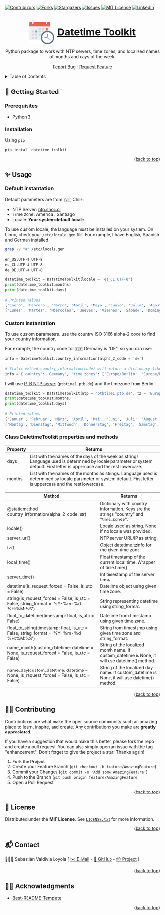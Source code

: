 <div id="top"></div>
<!--
*** Thanks for checking out the Best-README-Template. If you have a suggestion
*** that would make this better, please fork the repo and create a pull request
*** or simply open an issue with the tag "enhancement".
*** Don't forget to give the project a star!
*** Thanks again! Now go create something AMAZING! :D
-->

<!-- PROJECT SHIELDS -->
<!--
*** I'm using markdown "reference style" links for readability.
*** Reference links are enclosed in brackets [ ] instead of parentheses ( ).
*** See the bottom of this document for the declaration of the reference variables
*** for contributors-url, forks-url, etc. This is an optional, concise syntax you may use.
*** https://www.markdownguide.org/basic-syntax/#reference-style-links
-->
[![Contributors][contributors-shield]][contributors-url]
[![Forks][forks-shield]][forks-url]
[![Stargazers][stars-shield]][stars-url]
[![Issues][issues-shield]][issues-url]
[![MIT License][license-shield]][license-url]
[![LinkedIn][linkedin-shield]][linkedin-url]

<!-- PROJECT LOGO -->
<br />
<div style="text-align: center;">
    <a style="display: flex; justify-content: center; align-items: center;" href="https://github.com/svaldivia12/datetime_toolkit">
        <img style="margin-right: 0.7rem;" src="images/logo.png" alt="Logo" width="80" height="80">
        <span style="font-size: 2rem; font-weight: 700;">Datetime Toolkit</span>
    </a>
    <p align="center">
        Python package to work with NTP servers, time zones, and localized names of months and days of the week.
        <br /><br />
        <a href="https://github.com/svaldivia12/datetime_toolkit/issues">Report Bug</a>
        ·
        <a href="https://github.com/svaldivia12/datetime_toolkit/issues">Request Feature</a>
    </p>
</div>

<!-- TABLE OF CONTENTS -->
<details>
  <summary>Table of Contents</summary>
  <ol>
    <li>
      <a href="#🏁-getting-started">🏁 Getting Started</a>
      <ul>
        <li><a href="#prerequisites">Prerequisites</a></li>
        <li><a href="#installation">Installation</a></li>
      </ul>
    </li>
    <li><a href="#✨-usage">✨ Usage</a></li>
        <ul>
            <li><a href="#default-instantation">Default instantation</a></li>
            <li><a href="#custom-instantation">Custom instantation</a></li>
            <li><a href="#class-datetimeToolkit-properties-and-methods">Class DatetimeToolkit properties and methods</a></li>
        </ul>
    <li><a href="#🤝🏼-contributing">🤝🏼 Contributing</a></li>
    <li><a href="#📜️️-license">📜️️ License</a></li>
    <li><a href="#📬-contact">📬 Contact</a></li>
    <li><a href="#🙏🏼-acknowledgments">🙏🏼 Acknowledgments</a></li>
  </ol>
</details>

<!-- GETTING STARTED -->
## 🏁 Getting Started
### Prerequisites
- Python 3

### Installation
Using `pip`
```sh
pip install datetime_toolkit
```

<p align="right">(<a href="#top">back to top</a>)</p>

<!-- USAGE EXAMPLES -->
## ✨ Usage
### Default instantation
Default parameters are from 🇨🇱 Chile:
- NTP Server: [ntp.shoa.cl](https://shoabucket.s3.amazonaws.com/horaoficial.cl/procedimiento/procedimiento_ntp.pdf)
- Time zone: America / Santiago
- Locale: **Your system default locale**

To use custom locale, the language must be installed on your system. On Linux, check your `/etc/locale.gen` file.
For example, I have English, Spanish and German installed.
```sh
grep -v "#" /etc/locale.gen

en_US.UTF-8 UTF-8
es_CL.UTF-8 UTF-8
de_DE.UTF-8 UTF-8
```
```python
datetime_toolkit = DatetimeToolkit(locale = 'es_CL.UTF-8')
print(datetime_toolkit.months)
print(datetime_toolkit.days)

# Printed values
['Enero', 'Febrero', 'Marzo', 'Abril', 'Mayo', 'Junio', 'Julio', 'Agosto', 'Septiembre', 'Octubre', 'Noviembre', 'Diciembre']
['Lunes', 'Martes', 'Miércoles', 'Jueves', 'Viernes', 'Sábado', 'Domingo']
```

### Custom instantation
To use custom parameters, use the country [ISO 3166 alpha-2 code](https://en.wikipedia.org/wiki/List_of_ISO_3166_country_codes) to find your country information.

For example, the country code for 🇩🇪 Germany is "DE", so you can use:

```python
info = DatetimeToolkit.country_information(alpha_2_code = 'de')

# Static method country_information(code) will return a dictionary like this
info = {'country': 'Germany', 'time_zones': ['Europe/Berlin', 'Europe/Busingen']}
```
I will use [PTB NTP server](https://www.ptb.de/cms/ptb/fachabteilungen/abtq/gruppe-q4/ref-q42/zeitsynchronisation-von-rechnern-mit-hilfe-des-network-time-protocol-ntp.html) (`ptbtime1.ptb.de`) and the timezone from Berlin.
```python
datetime_toolkit = DatetimeToolkit(ntp = 'ptbtime1.ptb.de', tz = 'Europe/Berlin', locale = 'de_DE.UTF-8')
print(datetime_toolkit.months)
print(datetime_toolkit.days)

# Printed values
['Januar', 'Februar', 'März', 'April', 'Mai', 'Juni', 'Juli', 'August', 'September', 'Oktober', 'November', 'Dezember']
['Montag', 'Dienstag', 'Mittwoch', 'Donnerstag', 'Freitag', 'Samstag', 'Sonntag']
```
### Class DatetimeToolkit properties and methods

| **Property** | **Returns**                                                                                                                                                                  |
|---|------------------------------------------------------------------------------------------------------------------------------------------------------------------------------|
| days | List with the names of the days of the week as strings. Language used is determined by locale parameter or system default. First letter is uppercase and the rest lowercase. |
| months | List with the names of the months as strings. Language used is determined by locale parameter or system default. First letter is uppercase and the rest lowercase.           |


| **Method** | **Returns** |
|---|---|
| @staticmethod<br/>country_information(alpha_2_code: str) | Dictionary with country information. Keys are the strings "country" and "time_zones". |
| locale() | Locale used as string. None if no locale was provided. |
| server_url() | NTP server URL/IP as string. |
| tz() | Object datetime.tzinfo for the given time zone. |
| local_time() | Float timestamp of the current local time. Wrapper of time.time() |
| server_time() | Int timestamp of the server time. |
| datetime(is_request_forced = False, is_utc = False) | Datetime object using given time zone. |
| string(is_request_forced = False, is_utc = False, string_format = '%Y-%m-%d %H:%M:%S') | String representing datetime using string_format. |
| float_to_datetime(timestamp: float, is_utc = False) | Datetime from timestamp using given time zone. |
| float_to_string(timestamp: float, is_utc = False, string_format = '%Y-%m-%d %H:%M:%S') | String from timestamp using given time zone and string_format. |
| name_month(custom_datetime: datetime = None, is_request_forced = False, is_utc = False) | String of the localized month name. If custom_datetime is None, it will use datetime() method. |
| name_day(custom_datetime: datetime = None, is_request_forced = False, is_utc = False) | String of the localized day name. If custom_datetime is None, it will use datetime() method. |

<p align="right">(<a href="#top">back to top</a>)</p>

<!-- CONTRIBUTING -->

## 🤝🏼 Contributing
Contributions are what make the open source community such an amazing place to learn, inspire, and create. Any contributions you make are **greatly appreciated**.

If you have a suggestion that would make this better, please fork the repo and create a pull request. You can also simply open an issue with the tag "enhancement".
Don't forget to give the project a star! Thanks again!

1. Fork the Project
2. Create your Feature Branch (`git checkout -b feature/AmazingFeature`)
3. Commit your Changes (`git commit -m 'Add some AmazingFeature'`)
4. Push to the Branch (`git push origin feature/AmazingFeature`)
5. Open a Pull Request

<p align="right">(<a href="#top">back to top</a>)</p>

<!-- LICENSE -->
## 📜️️ License
Distributed under the **MIT License**. See [`LICENSE.txt`][license-url] for more information.

<p align="right">(<a href="#top">back to top</a>)</p>

<!-- CONTACT -->
## 📬 Contact
👨🏻‍💻 Sebastián Valdivia Loyola [ [✉️ E-Mail](mailto:admin@svaldivia.cl) -  [📂 GitHub](https://github.com/svaldivia12) - [📦 Project](https://github.com/svaldivia12/datetime_toolkit) ]

<p align="right">(<a href="#top">back to top</a>)</p>

<!-- ACKNOWLEDGMENTS -->
## 🙏🏼 Acknowledgments
* [Best-README-Template](https://github.com/othneildrew/Best-README-Template)

<p align="right">(<a href="#top">back to top</a>)</p>

<!-- MARKDOWN LINKS & IMAGES -->
<!-- https://www.markdownguide.org/basic-syntax/#reference-style-links -->
[contributors-shield]: https://img.shields.io/github/contributors/svaldivia12/datetime_toolkit.svg?style=for-the-badge
[contributors-url]: https://github.com/svaldivia12/datetime_toolkit/graphs/contributors
[forks-shield]: https://img.shields.io/github/forks/svaldivia12/datetime_toolkit.svg?style=for-the-badge
[forks-url]: https://github.com/svaldivia12/datetime_toolkit/network/members
[stars-shield]: https://img.shields.io/github/stars/svaldivia12/datetime_toolkit.svg?style=for-the-badge
[stars-url]: https://github.com/svaldivia12/datetime_toolkit/stargazers
[issues-shield]: https://img.shields.io/github/issues/svaldivia12/datetime_toolkit.svg?style=for-the-badge
[issues-url]: https://github.com/svaldivia12/datetime_toolkit/issues
[license-shield]: https://img.shields.io/github/license/svaldivia12/datetime_toolkit.svg?style=for-the-badge
[license-url]: https://github.com/svaldivia12/datetime_toolkit/blob/main/LICENSE.txt
[linkedin-shield]: https://img.shields.io/badge/-LinkedIn-black.svg?style=for-the-badge&logo=linkedin&colorB=555
[linkedin-url]: https://www.linkedin.com/in/sebastian-valdivia-loyola
